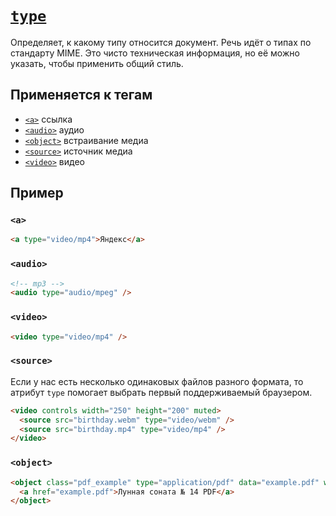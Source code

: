 # [`type`](../index.md)

Определяет, к какому типу относится документ. Речь идёт о типах по стандарту MIME. Это чисто техническая информация, но её можно указать, чтобы применить общий стиль.

## Применяется к тегам

- [`<a>`](../Tags/a.md) ссылка
- [`<audio>`](../Tags/audio.md) аудио
- [`<object>`](../Tags/object.md) встраивание медиа
- [`<source>`](../Tags/source.md) источник медиа
- [`<video>`](../Tags/video.md) видео

## Пример

### `<a>`

```html
<a type="video/mp4">Яндекс</a>
```

### `<audio>`

```html
<!-- mp3 -->
<audio type="audio/mpeg" />
```

### `<video>`

```html
<video type="video/mp4" />
```

### `<source>`

Если у нас есть несколько одинаковых файлов разного формата, то атрибут `type` помогает выбрать первый поддерживаемый браузером.

```html
<video controls width="250" height="200" muted>
  <source src="birthday.webm" type="video/webm" />
  <source src="birthday.mp4" type="video/mp4" />
</video>
```

### `<object>`

```html
<object class="pdf_example" type="application/pdf" data="example.pdf" width="600" height="700">
  <a href="example.pdf">Лунная соната № 14 PDF</a>
</object>
```
